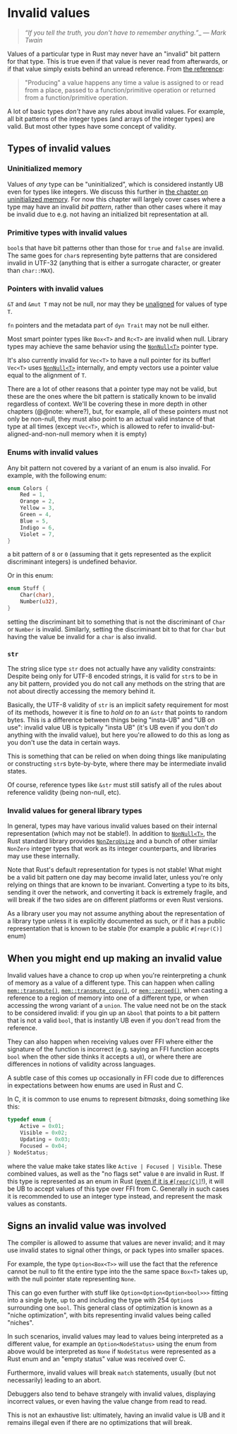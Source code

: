 # Invalid values

> _“If you tell the truth, you don't have to remember anything.”__
>  — _Mark Twain_

Values of a particular type in Rust may never have an "invalid" bit pattern for that type. This is true even if that value is never read from afterwards, or if that value simply exists behind an unread reference. From [the reference]:

> "Producing" a value happens any time a value is assigned to or read from a place, passed to a function/primitive operation or returned from a function/primitive operation.



A lot of basic types _don't_ have any rules about invalid values. For example, all bit patterns of the integer types (and arrays of the integer types) are valid. But most other types have some concept of validity.

## Types of invalid values

### Uninitialized memory

Values of _any_ type can be "uninitialized", which is considered instantly UB even for types like integers. We discuss this further in [the chapter on uninitialized memory][uninit-chapter]. For now this chapter will largely cover cases where a type may have an invalid _bit pattern_, rather than other cases where it may be invalid due to e.g. not having an initialized bit representation at all.

### Primitive types with invalid values

`bool`s that have bit patterns other than those for `true` and `false` are invalid. The same goes for `char`s representing byte patterns that are considered invalid in UTF-32 (anything that is either a surrogate character, or greater than `char::MAX`).


### Pointers with invalid values

`&T` and `&mut T` may not be null, nor may they be [unaligned] for values of type `T`.

`fn` pointers and the metadata part of `dyn Trait` may not be null either.

Most smart pointer types like `Box<T>` and `Rc<T>` are invalid when null. Library types may achieve the same behavior using the [`NonNull<T>`] pointer type.

It's also currently invalid for `Vec<T>` to have a null pointer for its buffer! `Vec<T>` uses [`NonNull<T>`] internally, and empty vectors use a pointer value equal to the alignment of `T`.

There are a lot of other reasons that a pointer type may not be valid, but these are the ones where the bit pattern is statically known to be invalid regardless of context. We'll be covering these in more depth in other chapters (@@note: where?), but, for example, all of these pointers must not only be non-null, they must also point to an actual valid instance of that type at all times (except `Vec<T>`, which is allowed to refer to invalid-but-aligned-and-non-null memory when it is empty)


### Enums with invalid values


Any bit pattern not covered by a variant of an enum is also invalid. For example, with the following enum:

```rust
enum Colors {
    Red = 1,
    Orange = 2,
    Yellow = 3,
    Green = 4,
    Blue = 5,
    Indigo = 6,
    Violet = 7,
}
```

a bit pattern of `8` or `0` (assuming that it gets represented as the explicit discriminant integers) is undefined behavior.

Or in this enum:

```rust
enum Stuff {
    Char(char),
    Number(u32),
}
```

setting the discriminant bit to something that is not the discriminant of `Char` or `Number` is invalid. Similarly, setting the discriminant bit to that for `Char` but having the value be invalid for a `char` is also invalid.

### `str`

The string slice type `str` does not actually have any validity constraints: Despite being only for UTF-8 encoded strings, it is valid for `str`s to be in any bit pattern, provided you do not call any methods on the string that are not about directly accessing the memory behind it.

Basically, the UTF-8 validity of `str` is an implicit safety requirement for most of its methods, however it is fine to _hold on to_ an `&str` that points to random bytes. This is a difference between things being "insta-UB" and "UB on use": invalid value UB is typically "insta UB" (it's UB even if you don't _do_ anything with the invalid value), but here you're allowed to do this as long as you don't use the data in certain ways.

This is something that can be relied on when doing things like manipulating or constructing `str`s byte-by-byte, where there may be intermediate invalid states.

Of course, reference types like `&str` must still satisfy all of the rules about reference validity (being non-null, etc).

### Invalid values for general library types

In general, types may have various invalid values based on their internal representation (which may not be stable!). 
In addition to [`NonNull<T>`], the Rust standard library provides [`NonZeroUsize`] and a bunch of other similar `NonZero` integer types that work as its integer counterparts, and libraries may use these internally.


Note that Rust's default representation for types is not stable! What might be a valid bit pattern one day may become invalid later, unless you're only relying on things that are known to be invariant. Converting a type to its bits, sending it over the network, and converting it back is extremely fragile, and will break if the two sides are on different platforms or even Rust versions.

As a library user you may not assume anything about the representation of a library type unless it is explicitly documented as such, or if it has a public representation that is known to be stable (for example a public `#[repr(C)]` enum)



## When you might end up making an invalid value


Invalid values have a chance to crop up when you're reinterpreting a chunk of memory as a value of a different type. This can happen when calling [`mem::transmute()`], [`mem::transmute_copy()`], or [`mem::zeroed()`], when casting a reference to a region of memory into one of a different type, or when accessing the wrong variant of a `union`. The value need not be on the stack to be considered invalid: if you gin up an `&bool` that points to a bit pattern that is not a valid `bool`, that is instantly UB even if you don't read from the reference.

They can also happen when receiving values over FFI where either the signature of the function is incorrect (e.g. saying an FFI function accepts `bool` when the other side thinks it accepts a `u8`), or where there are differences in notions of validity across languages.

A subtle case of this comes up occasionally in FFI code due to differences in expectations between how enums are used in Rust and C.

In C, it is common to use enums to represent _bitmasks_, doing something like this:

```c
typedef enum {
    Active = 0x01;
    Visible = 0x02;
    Updating = 0x03;
    Focused = 0x04;
} NodeStatus;
```

where the value make take states like `Active | Focused | Visible`. These combined values, as well as the "no flags set" value `0` are invalid in Rust. If this type is represented as an enum in Rust ([even if it is `#[repr(C)]`][reprc-enum]!), it will be UB to accept values of this type over FFI from C. Generally in such cases it is recommended to use an integer type instead, and represent the mask values as constants.


## Signs an invalid value was involved

The compiler is allowed to assume that values are never invalid; and it may use invalid states to signal other things, or pack types into smaller spaces.

For example, the type `Option<Box<T>>` will use the fact that the reference cannot be null to fit the entire type into the the same space `Box<T>` takes up, with the null pointer state representing `None`.

This can go even further with stuff like `Option<Option<Option<bool>>>` fitting into a single byte, up to and including the type with 254 `Option`s surrounding one `bool`. This general class of optimization is known as a "niche optimization", with bits representing invalid values being called "niches".

In such scenarios, invalid values may lead to values being interpreted as a different value, for example an `Option<NodeStatus>` using the enum from above would be interpreted as `None` if `NodeStatus` were represented as a Rust enum and an "empty status" value was received over C.

Furthermore, invalid values will break `match` statements, usually (but not necessarily) leading to an abort.

Debuggers also tend to behave strangely with invalid values, displaying incorrect values, or even having the value change from read to read.

This is not an exhaustive list: ultimately, having an invalid value is UB and it remains illegal even if there are no optimizations that will break.



 [unaligned]: ../core_unsafety/dangling_and_unaligned_pointers.md
 [uninit-chapter]: ../undef_memory.md
 [`mem::transmute()`]: https://doc.rust-lang.org/stable/std/mem/fn.transmute.html
 [`mem::transmute_copy()`]: https://doc.rust-lang.org/stable/std/mem/fn.transmute_copy.html
 [`mem::zeroed()`]: https://doc.rust-lang.org/stable/std/mem/fn.zeroed.html
 [`NonNull<T>`]: https://doc.rust-lang.org/stable/std/ptr/struct.NonNull.html
 [`NonZeroUsize`]: https://doc.rust-lang.org/stable/std/num/struct.NonZeroUsize.html
 [reprc-enum]: https://doc.rust-lang.org/reference/type-layout.html#reprc-field-less-enums
 [the reference]: https://doc.rust-lang.org/reference/behavior-considered-undefined.html